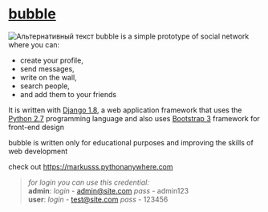 # [bubble](https://markusss.pythonanywhere.com)

![Альтернативный текст](http://markusss.pythonanywhere.com/static/bubble/img/favicon.png) bubble is a simple 
prototype of social network where you can:
- сreate your profile,
- send messages, 
- write on the wall, 
- search people,
- and add them to your friends <br>

It is written with [Django 1.8](https://docs.djangoproject.com/en/1.8/), a web application 
framework that uses the [Python 2.7](https://www.python.org/doc/) programming language and also uses 
[Bootstrap 3](http://getbootstrap.com/) framework for front-end  design

bubble is written only for educational purposes and improving the skills of web development

 check out <https://markusss.pythonanywhere.com>
 
>*for login you can use this credential:* <br>
**admin**: 
>*login* - admin@site.com 
>*pass* - admin123 <br>
**user**: 
>*login* - test@site.com 
>*pass* - 123456
